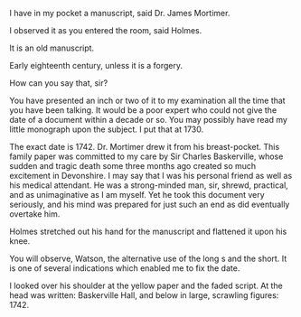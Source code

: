 I have in my pocket a manuscript, said Dr. James Mortimer.

I observed it as you entered the room, said Holmes.

It is an old manuscript.

Early eighteenth century, unless it is a forgery.

How can you say that, sir?

You have presented an inch or two of it to my examination all the time
that you have been talking. It would be a poor expert who could not give
the date of a document within a decade or so. You may possibly have read
my little monograph upon the subject. I put that at 1730.

The exact date is 1742. Dr. Mortimer drew it from his breast-pocket.
This family paper was committed to my care by Sir Charles Baskerville,
whose sudden and tragic death some three months ago created so much
excitement in Devonshire. I may say that I was his personal friend as
well as his medical attendant. He was a strong-minded man, sir, shrewd,
practical, and as unimaginative as I am myself. Yet he took this
document very seriously, and his mind was prepared for just such an end
as did eventually overtake him.

Holmes stretched out his hand for the manuscript and flattened it upon
his knee.

You will observe, Watson, the alternative use of the long s and the
short. It is one of several indications which enabled me to fix the
date.

I looked over his shoulder at the yellow paper and the faded script. At
the head was written: Baskerville Hall, and below in large,
scrawling figures: 1742.
